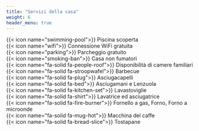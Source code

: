 ```yaml
---
title: "Servizi della casa"
weight: 6
header_menu: true
--- 
```


{{< icon name="swimming-pool">}} Piscina scoperta \
{{< icon name="wifi">}} Connessione WiFi gratuita  \
{{< icon name="parking">}} Parcheggio gratuito  \
{{< icon name="smoking-ban">}} Casa non fumatori \
{{< icon name="fa-solid fa-people-roof">}} Disponibilità di camere familiari \
{{< icon name="fa-solid fa-stroopwafel">}} Barbecue \
{{< icon name="fa-solid fa-plug">}} Asciugacapelli \
{{< icon name="fa-solid fa-bed">}} Asciugamani e Lenzuola \
{{< icon name="fa-solid fa-kitchen-set">}} Lavastoviglie \
{{< icon name="fa-solid fa-shirt">}} Lavatrice ed asciugatrice \
{{< icon name="fa-solid fa-fire-burner">}} Fornello a gas, Forno, Forno a microonde \
{{< icon name="fa-solid fa-mug-hot">}} Macchina del caffe \
{{< icon name="fa-solid fa-bread-slice">}} Tostapane 

<!-- **Percorsi ciclabili in Mountain bike sono un appuntamento da non perdere** per immergersi appieno nella natura langarola. **Rental e-bike in prossimità** (info in mail privata). -->

